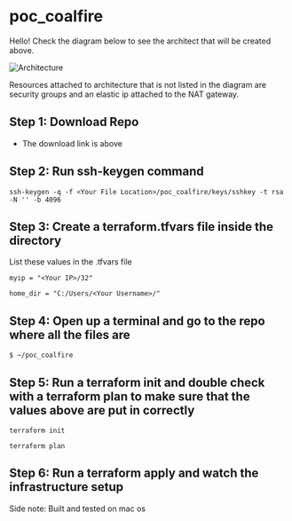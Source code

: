 # poc_coalfire
Hello! Check the diagram below to see the architect that will be created above.

![Architecture](https://github.com/quiik/poc_coalfire/blob/main/image.jpg?raw=true)

<p>Resources attached to architecture that is not listed in the diagram are security groups and an elastic ip attached to the NAT gateway.</p>

<h2> Step 1: Download Repo </h2>

- The download link is above

<h2> Step 2: Run ssh-keygen command </h2>
    
    
    ssh-keygen -q -f <Your File Location>/poc_coalfire/keys/sshkey -t rsa -N '' -b 4096
    

<h2> Step 3: Create a terraform.tfvars file inside the directory </h2>
<p> List these values in the .tfvars file </p>

    myip = "<Your IP>/32"

    home_dir = "C:/Users/<Your Username>/"
    
<h2> Step 4: Open up a terminal and go to the repo where all the files are </h2>

    $ ~/poc_coalfire

<h2> Step 5: Run a terraform init and double check with a terraform plan to make sure that the values above are put in correctly </h2>


    terraform init
    
    terraform plan


<h2> Step 6: Run a terraform apply and watch the infrastructure setup </h2>

<p> Side note: Built and tested on mac os </p>
